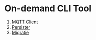 # On-demand CLI Tool

1. [MQTT Client](mqtt-client/README.md)
2. [Persister](persister/README.md)
3. [Migratie](migratie/README.md)
